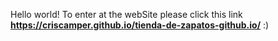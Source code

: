Hello world!
To enter at the webSite please click this link **https://criscamper.github.io/tienda-de-zapatos-github.io/** :)
